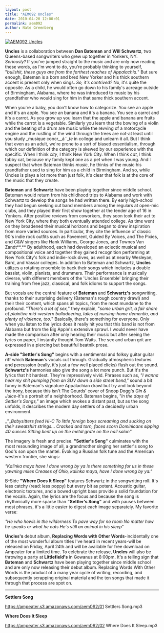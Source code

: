 ```yaml
---
layout: post
title: "AEM092 Uncles"
date: 2010-04-20 12:00:01
permalink: aem092
author: Nate Greenberg
---
```

[![AEM092 Uncles](https://ampeater.s3.amazonaws.com/aem092/Uncles.jpg)](https://ampeater.s3.amazonaws.com/aem092/Uncles.jpg)

**Uncles** is a collaboration between **Dan Bateman** and **Will Schwartz**, two Queens-based songwriters who grew up together in Yonkers, NY. _Seriously?_ If you've jumped straight to the music and are only now reading these words, as I'm wont to do, you're probably thinking to yourself, "_bullshit, these guys are from the farthest reaches of Appalachia._" But sure enough, Bateman is a born and bred New Yorker and his thick southern accent is present only when sings. _So, it's contrived?_ No, it's quite the opposite. As a child, he would often go down to his family's acreage outside of Birmingham, Alabama, where he was introduced to music by his grandfather who would sing for him in that same thick southern accent.

<!-- more -->

When you're a baby, you don't know how to categorize. You see an apple and it's an apple. You see an banana and it's a banana. You see a carrot and it's a carrot. As you grow up you learn that the apple and banana are fruits while the carrot is a vegetable. Similarly you learn that the bowing of a violin and the beating of a drum are music while the revving of a motorcycle engine and the rustling of the wind through the trees are not-at least until you study _musique concr__á¨__te_ in college and unlearn it all. But I think that even as an adult, we're prone to a sort of biased essentialism, through which our definition of the category is skewed by our experience with the specific. When I think _city_, I think New York City. When I think _cat_, I think tabby cat, because my family kept one as a pet when I was young. And I suspect that when Bateman thinks _music_, he thinks of the music his grandfather used to sing for him as a child in Birmingham. And so, while Uncles is plays a lot more than just folk, it's clear that folk is at the core of the music that they create.

**Bateman** and **Schwartz** have been playing together since middle school. Bateman would return from his childhood trips to Alabama and work with Schwartz to develop the songs he had written there. By early high-school they had begun seeking out band members among the regulars at open-mic clubs, and they played their first show together at the tender age of 16 in Yonkers. After positive reviews from coworkers, they soon took their act to New York City, where they both eventually attended college. As time went on they broadened their musical horizons and began to drew inspiration from more varied sources. In particular, they cite the influence of classic 90's indie rock outfits such as Pavement, Guided By Voices, and The Pixies, and C&W singers like Hank Williams, George Jones, and Townes Van Zandt**.** By adulthood, each had developed an eclectic musical and compositional voice and together they gained recognition performing at New York City's folk and indie-rock dives, as well as at nearby Wesleyan, Bard, and Vassar colleges. In addition to Bateman and Schwartz, **Uncles** utilizes a rotating ensemble to back their songs which includes a double bassist, violin, pianists, and drummers. Their performance is musically diverse, with different members of the 'Uncles Ensemble' bringing their training from free jazz, classical, and folk idioms to support the songs.

But vocals are the central feature of **Bateman** and **Schwartz's** songwriting, thanks to their surprising delivery (Bateman's rough country drawl) and their their content, which spans all topics, from the most mundane to the profound. "_There's a lot of sex,_" they explain, "_some urban grit, a fair share of plaintive mid-western balladeering, tales of nursing-home dementia, and plenty of violence, too._" Basically, there's something for everyone. Only when you listen to the lyrics does it really hit you that this band is not from Alabama but from the Big Apple's extensive sprawl. I would never have made the comparison after only hearing their music but after seeing the lyrics on paper, I instantly thought Tom Waits. The sex and urban grit are expressed in a piercing but beautiful beatnik prose.

**A-side "Settler's Song"** begins with a sentimental and folksy guitar guitar riff which **Bateman**'s vocals cut through. Gradually atmospheric textures and percussion (really, it's just a few well placed clicks) flush out the sound. **Schwartz's** harmonies also give the song a lot more punch. But it's the lyrics that hit hardest. They're impressively vivid. Phrases such as, _"I wanna hear my shit pumping from an SUV down a side street bend,"_ sound a bit funny in Bateman's signature Appalachian drawl but try and look beyond the irony, because this isn't The Gourds' cover of Snoop Dogg's _Gin & Juice_\-it's a portrait of a neighborhood. Bateman begins, _"In the days of Settler's Songs,"_ an image which evokes a distant past, but as the song unfolds, it describes the modern day settlers of a decidedly urban environment.

_"__Babysitters feed Hi-C_ _To little foreign boys screaming and_ _sucking on their sweatshirt strings..._ _Cracked and torn, faces scorn_ _Dominicans sipping 40 ounces_ _Sitting bent up on the metal grate on the nail salon"_

The imagery is fresh and precise. **"Settler's Song"** culminates with the most resounding image of all, a grandmother singing her settler's song to God's son upon the mantel. Evoking a Russian folk tune and the American western frontier, she sings:

_"Kalinka maya have I done wrong by ya_ _Is there something for us in these yawning miles_ _Creases of Ohio, kalinka maya, have I done wrong by ya."_

B-Side **"Where Does It Sleep"** features Schwartz in the songwriting roll. It's less catchy (read: less poppy) but every bit as potent. Acoustic guitar, electronic textures, and a bowed upright bass provide a solid foundation for the vocals. Again, the lyrics are the focus and because the song is rhythmically more sparse than **"Settler's Song"** and with pauses between most phrases, it's a little easier to digest each image separately. My favorite verse:

_"He who howls in the wilderness_ _To pave way for no room_ _No matter how he speaks or what he eats_ _He's still an animal in his sleep"_

**Uncles's** debut album, **Replacing Words with Other Words**\-incidentally one of the most wonderful album titles I've heard in recent years-will be released on Friday, April 24th and will be available for free download on Ampeater for a limited time. To celebrate the release, **Uncles** will also be throwing a party at **Littlefield's** in Gowanus at 8:00pm. It's a telling sign that **Bateman** and **Schwartz** have been playing together since middle school and are only now releasing their debut album. Replacing Words With Other Words is the product of a many year cycle of writing, recording, and subsequently scrapping original material and the ten songs that made it through that process are spot on.

---

**Settlers Song**

https://ampeater.s3.amazonaws.com/aem092/01 Settlers Song.mp3

**Where Does It Sleep**

https://ampeater.s3.amazonaws.com/aem092/02 Where Does It Sleep.mp3

